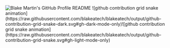 <img alt="Blake Martin's GitHub Profile README" src="https://raw.githubusercontent.com/blakeatech/blakeatech/main/light_mode.svg">
![github contribution grid snake animation](https://raw.githubusercontent.com/blakeatech/blakeatech/output/github-contribution-grid-snake-dark.svg#gh-dark-mode-only)![github contribution grid snake animation](https://raw.githubusercontent.com/blakeatech/blakeatech/output/github-contribution-grid-snake.svg#gh-light-mode-only)
